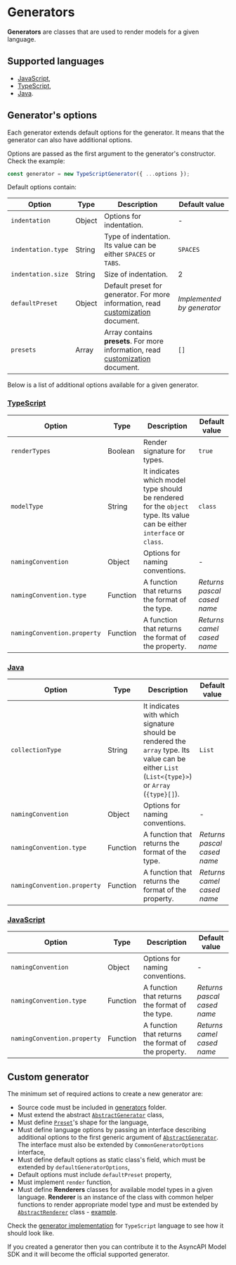 # Generators

**Generators** are classes that are used to render models for a given language.

## Supported languages

- [JavaScript](../src/generators/javascript/JavaScriptGenerator.ts),
- [TypeScript](../src/generators/typescript/TypeScriptGenerator.ts),
- [Java](../src/generators/java/JavaGenerator.ts).

## Generator's options

Each generator extends default options for the generator. It means that the generator can also have additional options.

Options are passed as the first argument to the generator's constructor. Check the example:

```ts
const generator = new TypeScriptGenerator({ ...options });
```

Default options contain:

| Option | Type | Description | Default value |
|---|---|---|---|
| `indentation` | Object | Options for indentation. | - |
| `indentation.type` | String | Type of indentation. Its value can be either `SPACES` or `TABS`. | `SPACES` |
| `indentation.size` | String | Size of indentation. | 2 |
| `defaultPreset` | Object | Default preset for generator. For more information, read [customization](./customization.md) document. | _Implemented by generator_ |
| `presets` | Array | Array contains **presets**. For more information, read [customization](./customization.md) document. | `[]` |

Below is a list of additional options available for a given generator.

### [TypeScript](../src/generators/typescript/TypeScriptGenerator.ts)

| Option | Type | Description | Default value |
|---|---|---|---|
| `renderTypes` | Boolean | Render signature for types. | `true` |
| `modelType` | String | It indicates which model type should be rendered for the `object` type. Its value can be either `interface` or `class`. | `class` |
| `namingConvention` | Object | Options for naming conventions. | - |
| `namingConvention.type` | Function | A function that returns the format of the type. | _Returns pascal cased name_ |
| `namingConvention.property` | Function | A function that returns the format of the property. | _Returns camel cased name_ |

### [Java](../src/generators/java/JavaGenerator.ts)

| Option | Type | Description | Default value |
|---|---|---|---|
| `collectionType` | String | It indicates with which signature should be rendered the `array` type. Its value can be either `List` (`List<{type}>`) or `Array` (`{type}[]`). | `List` |
| `namingConvention` | Object | Options for naming conventions. | - |
| `namingConvention.type` | Function | A function that returns the format of the type. | _Returns pascal cased name_ |
| `namingConvention.property` | Function | A function that returns the format of the property. | _Returns camel cased name_ |

### [JavaScript](../src/generators/javascript/JavaScriptGenerator.ts)

| Option | Type | Description | Default value |
|---|---|---|---|
| `namingConvention` | Object | Options for naming conventions. | - |
| `namingConvention.type` | Function | A function that returns the format of the type. | _Returns pascal cased name_ |
| `namingConvention.property` | Function | A function that returns the format of the property. | _Returns camel cased name_ |

## Custom generator

The minimum set of required actions to create a new generator are:

- Source code must be included in [generators](../src/generators) folder.
- Must extend the abstract [`AbstractGenerator`](../src/generators/AbstractGenerator.ts) class,
- Must define [`Preset`](./customization.md)'s shape for the language,
- Must define language options by passing an interface describing additional options to the first generic argument of [`AbstractGenerator`](../src/generators/AbstractGenerator.ts). The interface must also be extended by `CommonGeneratorOptions` interface,
- Must define default options as static class's field, which must be extended by `defaultGeneratorOptions`,
- Default options must include `defaultPreset` property,
- Must implement `render` function,
- Must define **Renderers** classes for available model types in a given language. **Renderer** is an instance of the class with common helper functions to render appropriate model type and must be extended by [`AbstractRenderer`](../src/generators/AbstractRenderer.ts) class - [example](../src/generators/typescript/renderers/ClassRenderer.ts).

Check the [generator implementation](../src/generators/typescript/TypeScriptGenerator.ts) for `TypeScript` language to see how it should look like.

If you created a generator then you can contribute it to the AsyncAPI Model SDK and it will become the official supported generator.
